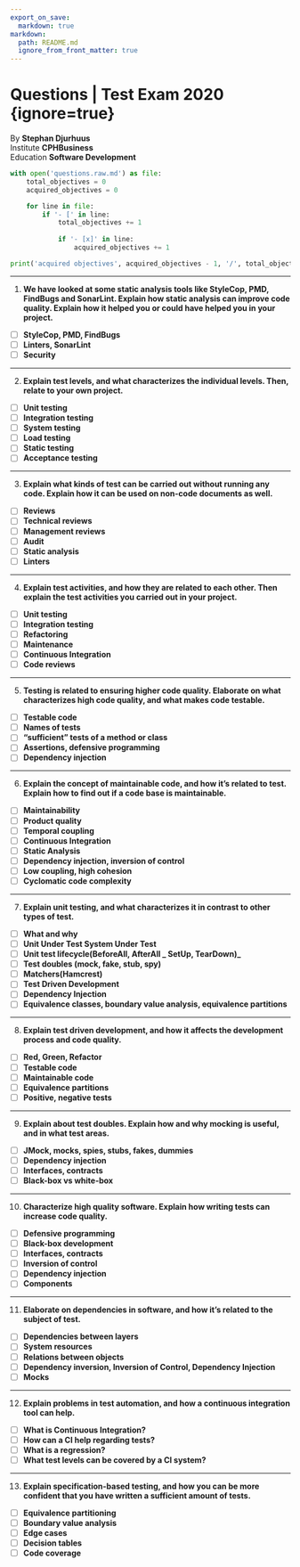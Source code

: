```yaml
---
export_on_save:
  markdown: true
markdown:
  path: README.md
  ignore_from_front_matter: true
---
```


# Questions | Test Exam 2020 {ignore=true}
By **Stephan Djurhuus**  
Institute **CPHBusiness**  
Education **Software Development**  


```python {cmd="python" hide=true}
with open('questions.raw.md') as file:
    total_objectives = 0
    acquired_objectives = 0

    for line in file:
        if '- [' in line:
            total_objectives += 1
            
            if '- [x]' in line:
                acquired_objectives += 1

print('acquired objectives', acquired_objectives - 1, '/', total_objectives - 2)
```

___

1. **We have looked at some static analysis tools like StyleCop, PMD, FindBugs and SonarLint. Explain how static analysis can improve code quality. Explain how it helped you or could have helped you in your project.**

- [ ] **StyleCop, PMD, FindBugs**
- [ ] **Linters, SonarLint**
- [ ] **Security**
___

2. **Explain test levels, and what characterizes the individual levels. Then, relate to your own project.**

- [ ] **Unit testing**
- [ ] **Integration testing**
- [ ] **System testing**
- [ ] **Load testing**
- [ ] **Static testing**
- [ ] **Acceptance testing**
___

3. **Explain what kinds of test can be carried out without running any code. Explain how it can be used on non-code documents as well.**

- [ ] **Reviews**
- [ ] **Technical reviews**
- [ ] **Management reviews**
- [ ] **Audit**
- [ ] **Static analysis**
- [ ] **Linters**
___

4. **Explain test activities, and how they are related to each other. Then explain the test activities you carried out in your project.**

- [ ] **Unit testing**
- [ ] **Integration testing**
- [ ] **Refactoring**
- [ ] **Maintenance**
- [ ] **Continuous Integration**
- [ ] **Code reviews**
___

5. **Testing is related to ensuring higher code quality. Elaborate on what characterizes high code quality, and what makes code testable.**

- [ ] **Testable code**
- [ ] **Names of tests**
- [ ] **“sufficient” tests of a method or class**
- [ ] **Assertions, defensive programming**
- [ ] **Dependency injection**
___

6. **Explain the concept of maintainable code, and how it’s related to test. Explain how to find out if a code base is maintainable.**

- [ ] **Maintainability**
- [ ] **Product quality**
- [ ] **Temporal coupling**
- [ ] **Continuous Integration**
- [ ] **Static Analysis**
- [ ] **Dependency injection, inversion of control**
- [ ] **Low coupling, high cohesion**
- [ ] **Cyclomatic code complexity**
___

7. **Explain unit testing, and what characterizes it in contrast to other types of test.**

- [ ] **What and why**
- [ ] **Unit Under Test System Under Test**
- [ ] **Unit test lifecycle(BeforeAll, AfterAll _ SetUp, TearDown)_**
- [ ] **Test doubles (mock, fake, stub, spy)**
- [ ] **Matchers(Hamcrest)**
- [ ] **Test Driven Development**
- [ ] **Dependency Injection**
- [ ] **Equivalence classes, boundary value analysis, equivalence partitions**
___

8. **Explain test driven development, and how it affects the development process and code quality.**

- [ ] **Red, Green, Refactor**
- [ ] **Testable code**
- [ ] **Maintainable code**
- [ ] **Equivalence partitions**
- [ ] **Positive, negative tests**
___

9. **Explain about test doubles. Explain how and why mocking is useful, and in what test areas.**

- [ ] **JMock, mocks, spies, stubs, fakes, dummies**
- [ ] **Dependency injection**
- [ ] **Interfaces, contracts**
- [ ] **Black-box vs white-box**
___

10. **Characterize high quality software. Explain how writing tests can increase code quality.**

- [ ] **Defensive programming**
- [ ] **Black-box development**
- [ ] **Interfaces, contracts**
- [ ] **Inversion of control**
- [ ] **Dependency injection**
- [ ] **Components**
___

11. **Elaborate on dependencies in software, and how it’s related to the subject of test.**

- [ ] **Dependencies between layers**
- [ ] **System resources**
- [ ] **Relations between objects**
- [ ] **Dependency inversion, Inversion of Control, Dependency Injection**
- [ ] **Mocks**
___

12. **Explain problems in test automation, and how a continuous integration tool can help.**

- [ ] **What is Continuous Integration?**
- [ ] **How can a CI help regarding tests?**
- [ ] **What is a regression?**
- [ ] **What test levels can be covered by a CI system?**
___

13. **Explain specification-based testing, and how you can be more confident that you have written a sufficient amount of tests.**

- [ ] **Equivalence partitioning**
- [ ] **Boundary value analysis**
- [ ] **Edge cases**
- [ ] **Decision tables**
- [ ] **Code coverage**